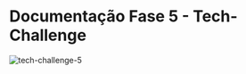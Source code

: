 # Documentação Fase 5 - Tech-Challenge

![tech-challenge-5](https://github.com/FIAP-SOAT2/project-doc/assets/42720116/fc2dc182-09f6-47e0-afe1-48848a5669d4)

